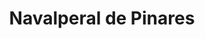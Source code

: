 ---
title: Navalperal de Pinares
url: /navalperal-de-pinares/
latitude: 40.585
longitude: -4.411
---